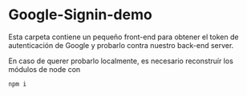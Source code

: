 # Google-Signin-demo

Esta carpeta contiene un pequeño front-end para obtener el token de autenticación de Google y probarlo contra nuestro back-end server.

En caso de querer probarlo localmente, es necesario reconstruír los módulos de node con
```
npm i
```